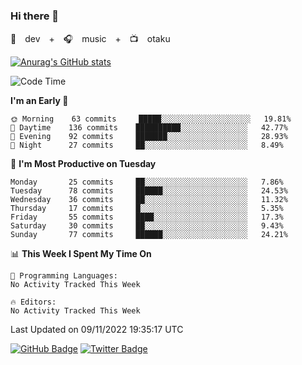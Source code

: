 ### Hi there 👋

🚀　dev　+　🎧　music　+　📺　otaku


[![Anurag's GitHub stats](https://github-readme-stats.vercel.app/api?username=koheitasaka&count_private=true&show_icons=true&theme=monokai)](https://github.com/koheitasaka/github-readme-stats)

<!--START_SECTION:waka-->
![Code Time](http://img.shields.io/badge/Code%20Time-1%2C161%20hrs%2023%20mins-blue)

**I'm an Early 🐤** 

```text
🌞 Morning    63 commits     █████░░░░░░░░░░░░░░░░░░░░   19.81% 
🌆 Daytime    136 commits    ██████████░░░░░░░░░░░░░░░   42.77% 
🌃 Evening    92 commits     ███████░░░░░░░░░░░░░░░░░░   28.93% 
🌙 Night      27 commits     ██░░░░░░░░░░░░░░░░░░░░░░░   8.49%

```
📅 **I'm Most Productive on Tuesday** 

```text
Monday       25 commits     ██░░░░░░░░░░░░░░░░░░░░░░░   7.86% 
Tuesday      78 commits     ██████░░░░░░░░░░░░░░░░░░░   24.53% 
Wednesday    36 commits     ██░░░░░░░░░░░░░░░░░░░░░░░   11.32% 
Thursday     17 commits     █░░░░░░░░░░░░░░░░░░░░░░░░   5.35% 
Friday       55 commits     ████░░░░░░░░░░░░░░░░░░░░░   17.3% 
Saturday     30 commits     ██░░░░░░░░░░░░░░░░░░░░░░░   9.43% 
Sunday       77 commits     ██████░░░░░░░░░░░░░░░░░░░   24.21%

```


📊 **This Week I Spent My Time On** 

```text
💬 Programming Languages: 
No Activity Tracked This Week

🔥 Editors: 
No Activity Tracked This Week

```


 Last Updated on 09/11/2022 19:35:17 UTC
<!--END_SECTION:waka-->

[![GitHub Badge](https://img.shields.io/badge/GitHub-100000?style=for-the-badge&logo=github&logoColor=white)](https://github.com/koheitasaka)
[![Twitter Badge](https://img.shields.io/badge/Twitter-1DA1F2?style=for-the-badge&logo=twitter&logoColor=white)](https://twitter.com/sleep_asleep_)
